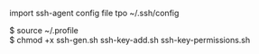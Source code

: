 import ssh-agent config file tpo ~/.ssh/config 

$ source ~/.profile \
$ chmod +x ssh-gen.sh ssh-key-add.sh ssh-key-permissions.sh
